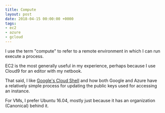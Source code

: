 ```yaml
---
title: Compute
layout: post
date: 2018-04-15 00:00:00 +0000
tags:
- ec2
- azure
- gcloud
---
```

I use the term "compute" to refer to a remote environment in which I can run execute a process.

EC2 is the most generally useful in my experience, perhaps because I use Cloud9 for an editor with my netbook.

That said, I like [Google's Cloud Shell](https://cloud.google.com/shell/ "Google Cloud Shell") and how both Google and Azure have a relatively simple process for updating the public keys used for accessing an instance.

For VMs, I prefer Ubuntu 16.04, mostly just because it has an organization (Canonical) behind it. 